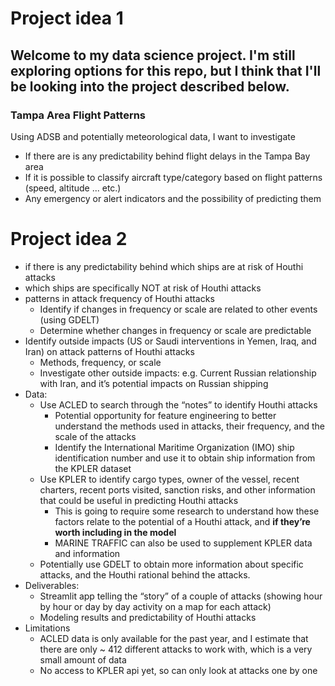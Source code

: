 # Project idea 1

## Welcome to my data science project. I'm still exploring options for this repo, but I think that I'll be looking into the project described below.

### Tampa Area Flight Patterns

Using ADSB and potentially meteorological data, I want to investigate

- If there are is any predictability behind flight delays in the Tampa Bay area
- If it is possible to classify aircraft type/category based on flight patterns (speed, altitude ... etc.)
- Any emergency or alert indicators and the possibility of predicting them

# Project idea 2
- if there is any predictability behind which ships are at risk of Houthi attacks
- which ships are specifically NOT at risk of Houthi attacks
- patterns in attack frequency of Houthi attacks
    - Identify if changes in frequency or scale are related to other events (using GDELT)
    - Determine whether changes in frequency or scale are predictable
- Identify outside impacts (US or Saudi interventions in Yemen, Iraq, and Iran) on attack patterns of Houthi attacks
    - Methods, frequency, or scale
    - Investigate other outside impacts: e.g. Current Russian relationship with Iran, and it’s potential impacts on Russian shipping
- Data:
    - Use ACLED to search through the “notes” to identify Houthi attacks
        - Potential opportunity for feature engineering to better understand the methods used in attacks, their frequency, and the scale of the attacks
        - Identify the International Maritime Organization (IMO) ship identification number and use it to obtain ship information from the KPLER dataset
    - Use KPLER to identify cargo types, owner of the vessel, recent charters, recent ports visited, sanction risks, and other information that could be useful in predicting Houthi attacks
        - This is going to require some research to understand how these factors relate to the potential of a Houthi attack, and **if they’re worth including in the model**
        - MARINE TRAFFIC can also be used to supplement KPLER data and information
    - Potentially use GDELT to obtain more information about specific attacks, and the Houthi rational behind the attacks.
- Deliverables:
    - Streamlit app telling the “story” of a couple of attacks (showing hour by hour or day by day activity on a map for each attack)
    - Modeling results and predictability of Houthi attacks
- Limitations
    - ACLED data is only available for the past year, and I estimate that there are only ~ 412 different attacks to work with, which is a very small amount of data
    - No access to KPLER api yet, so can only look at attacks one by one
